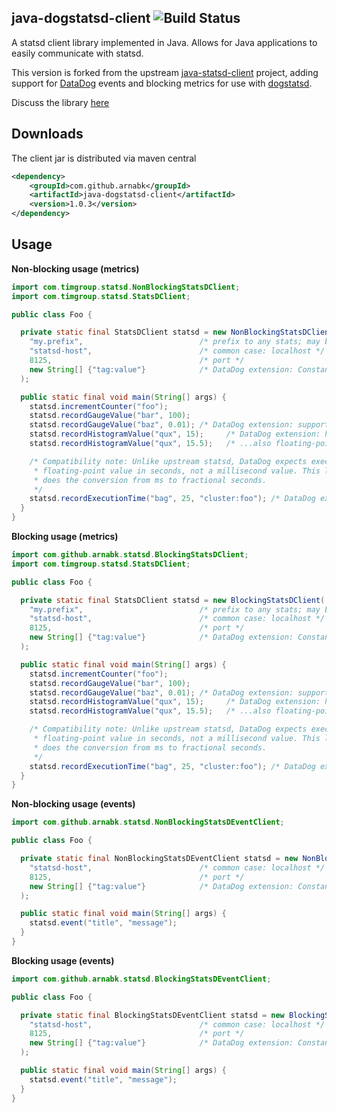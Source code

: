 ##  **java-dogstatsd-client** ![Build Status](https://travis-ci.org/arnabk/java-dogstatsd-client.svg?branch=master)

A statsd client library implemented in Java.  Allows for Java applications to easily communicate with statsd.

This version is forked from the upstream [java-statsd-client](https://github.com/indeedeng/java-dogstatsd-client) project, adding support for [DataDog](http://datadoghq.com/) events and blocking metrics for use with [dogstatsd](http://docs.datadoghq.com/guides/dogstatsd/).

Discuss the library [here](http://ranartech.com/techblog/?p=160)

Downloads
---------
The client jar is distributed via maven central

```xml
<dependency>
    <groupId>com.github.arnabk</groupId>
    <artifactId>java-dogstatsd-client</artifactId>
    <version>1.0.3</version>
</dependency>
```

Usage
-----

**Non-blocking usage (metrics)**
```java
import com.timgroup.statsd.NonBlockingStatsDClient;
import com.timgroup.statsd.StatsDClient;

public class Foo {

  private static final StatsDClient statsd = new NonBlockingStatsDClient(
    "my.prefix",                          /* prefix to any stats; may be null or empty string */
    "statsd-host",                        /* common case: localhost */
    8125,                                 /* port */
    new String[] {"tag:value"}            /* DataDog extension: Constant tags, always applied */
  );

  public static final void main(String[] args) {
    statsd.incrementCounter("foo");
    statsd.recordGaugeValue("bar", 100);
    statsd.recordGaugeValue("baz", 0.01); /* DataDog extension: support for floating-point gauges */
    statsd.recordHistogramValue("qux", 15);     /* DataDog extension: histograms */
    statsd.recordHistogramValue("qux", 15.5);   /* ...also floating-point */

    /* Compatibility note: Unlike upstream statsd, DataDog expects execution times to be a
     * floating-point value in seconds, not a millisecond value. This library
     * does the conversion from ms to fractional seconds.
     */
    statsd.recordExecutionTime("bag", 25, "cluster:foo"); /* DataDog extension: cluster tag */
  }
}
```

**Blocking usage (metrics)**
```java
import com.github.arnabk.statsd.BlockingStatsDClient;
import com.timgroup.statsd.StatsDClient;

public class Foo {

  private static final StatsDClient statsd = new BlockingStatsDClient(
    "my.prefix",                          /* prefix to any stats; may be null or empty string */
    "statsd-host",                        /* common case: localhost */
    8125,                                 /* port */
    new String[] {"tag:value"}            /* DataDog extension: Constant tags, always applied */
  );

  public static final void main(String[] args) {
    statsd.incrementCounter("foo");
    statsd.recordGaugeValue("bar", 100);
    statsd.recordGaugeValue("baz", 0.01); /* DataDog extension: support for floating-point gauges */
    statsd.recordHistogramValue("qux", 15);     /* DataDog extension: histograms */
    statsd.recordHistogramValue("qux", 15.5);   /* ...also floating-point */

    /* Compatibility note: Unlike upstream statsd, DataDog expects execution times to be a
     * floating-point value in seconds, not a millisecond value. This library
     * does the conversion from ms to fractional seconds.
     */
    statsd.recordExecutionTime("bag", 25, "cluster:foo"); /* DataDog extension: cluster tag */
  }
}
```

**Non-blocking usage (events)**
```java
import com.github.arnabk.statsd.NonBlockingStatsDEventClient;

public class Foo {

  private static final NonBlockingStatsDEventClient statsd = new NonBlockingStatsDEventClient(
    "statsd-host",                        /* common case: localhost */
    8125,                                 /* port */
    new String[] {"tag:value"}            /* DataDog extension: Constant tags, always applied */
  );

  public static final void main(String[] args) {
    statsd.event("title", "message");
  }
}
```


**Blocking usage (events)**
```java
import com.github.arnabk.statsd.BlockingStatsDEventClient;

public class Foo {

  private static final BlockingStatsDEventClient statsd = new BlockingStatsDEventClient(
    "statsd-host",                        /* common case: localhost */
    8125,                                 /* port */
    new String[] {"tag:value"}            /* DataDog extension: Constant tags, always applied */
  );

  public static final void main(String[] args) {
    statsd.event("title", "message");
  }
}
```
